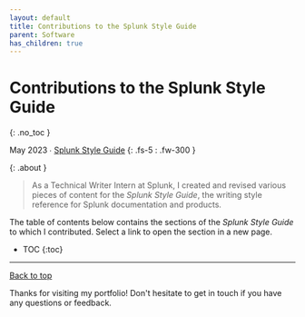 ```yaml
---
layout: default
title: Contributions to the Splunk Style Guide
parent: Software
has_children: true
---
```


# Contributions to the Splunk Style Guide
{: .no_toc }

May 2023 ∙ [Splunk Style Guide](https://docs.splunk.com/Documentation/StyleGuide/current/StyleGuide/Howtouse)
{: .fs-5 : .fw-300 }

{:  .about }
> As a Technical Writer Intern at Splunk, I created and revised various pieces of content for the _Splunk Style Guide_, the writing style reference for Splunk documentation and products.

The table of contents below contains the sections of the _Splunk Style Guide_ to which I contributed. Select a link to open the section in a new page.

- TOC
{:toc}

---

[Back to top](#top)

Thanks for visiting my portfolio! Don't hesitate to get in touch if you have any questions or feedback.

